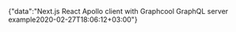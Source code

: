 {"data":"Next.js React Apollo client with Graphcool GraphQL server example2020-02-27T18:06:12+03:00"}
